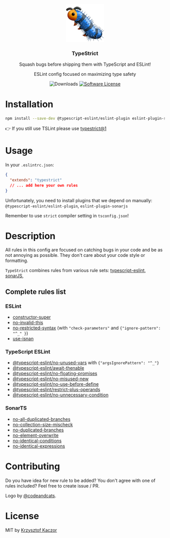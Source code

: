 <p align="center">
  <img src="/images/logo.png" width="120" alt="TypeStrict">
  <h3 align="center">TypeStrict</h3> 
  <p align="center">Squash bugs before shipping them with TypeScript and ESLint!</p>
  <p align="center">ESLint config focused on maximizing type safety</p>
  <p align="center">
    <img alt="Downloads" src="https://img.shields.io/npm/dm/typestrict.svg">
    <a href="/package.json"><img alt="Software License" src="https://img.shields.io/badge/license-MIT-brightgreen.svg?style=flat-square"></a>
  </p>

</p>

# Installation

```bash
npm install --save-dev @typescript-eslint/eslint-plugin eslint-plugin-sonarjs eslint-config-typestrict
```

👉 If you still use TSLint please use [typestrict@1](https://github.com/krzkaczor/TypeStrict/tree/838c8eaa599e349327d5eba8f40f70d572dc3be0)

# Usage

In your `.eslintrc.json`:

```json
{
  "extends": "typestrict"
  // ... add here your own rules
}
```

Unfortunately, you need to install plugins that we depend on manually: `@typescript-eslint/eslint-plugin`, `eslint-plugin-sonarjs`

Remember to use `strict` compiler setting in `tsconfig.json`!

# Description

All rules in this config are focused on catching bugs in your code and be as not annoying as possible. They don't
care about your code style or formatting.

`TypeStrict` combines rules from various rule sets: [typescript-eslint](https://github.com/typescript-eslint/typescript-eslint/tree/master/packages/eslint-plugin),
[sonarJS](https://github.com/SonarSource/SonarJS),

## Complete rules list

### ESLint

- [constructor-super](https://eslint.org/docs/rules/constructor-super)
- [no-invalid-this](https://eslint.org/docs/rules/no-invalid-this)
- [no-restricted-syntax](https://eslint.org/docs/rules/no-restricted-syntax) (with `"check-parameters"` and `{"ignore-pattern": "^_" }`)
- [use-isnan](https://eslint.org/docs/rules/use-isnan)

### TypeScript ESLint

- [@typescript-eslint/no-unused-vars](https://github.com/typescript-eslint/typescript-eslint/blob/master/packages/eslint-plugin/docs/rules/no-unused-vars.md) with `{"argsIgnorePattern": "^_"}`
- [@typescript-eslint/await-thenable](https://github.com/typescript-eslint/typescript-eslint/blob/master/packages/eslint-plugin/docs/rules/await-thenable.md)
- [@typescript-eslint/no-floating-promises](https://github.com/typescript-eslint/typescript-eslint/blob/master/packages/eslint-plugin/docs/rules/no-floating-promises.md)
- [@typescript-eslint/no-misused-new](https://github.com/typescript-eslint/typescript-eslint/blob/master/packages/eslint-plugin/docs/rules/no-misused-new.md)
- [@typescript-eslint/no-use-before-define](https://github.com/typescript-eslint/typescript-eslint/blob/master/packages/eslint-plugin/docs/rules/no-use-before-define.md)
- [@typescript-eslint/restrict-plus-operands](https://github.com/typescript-eslint/typescript-eslint/blob/master/packages/eslint-plugin/docs/rules/restrict-plus-operands.md)
- [@typescript-eslint/no-unnecessary-condition](https://github.com/typescript-eslint/typescript-eslint/blob/master/packages/eslint-plugin/docs/rules/no-unnecessary-condition.md)

### SonarTS

- [no-all-duplicated-branches](https://github.com/SonarSource/eslint-plugin-sonarjs/blob/master/docs/rules/no-all-duplicated-branches.md)
- [no-collection-size-mischeck](https://github.com/SonarSource/eslint-plugin-sonarjs/blob/master/docs/rules/no-collection-size-mischeck.md)
- [no-duplicated-branches](https://github.com/SonarSource/eslint-plugin-sonarjs/blob/master/docs/rules/no-duplicated-branches.md)
- [no-element-overwrite](https://github.com/SonarSource/eslint-plugin-sonarjs/blob/master/docs/rules/no-element-overwrite.md)
- [no-identical-conditions](https://github.com/SonarSource/eslint-plugin-sonarjs/blob/master/docs/rules/no-identical-conditions.md)
- [no-identical-expressions](https://github.com/SonarSource/eslint-plugin-sonarjs/blob/master/docs/rules/no-identical-expressions.md)

# Contributing

Do you have idea for new rule to be added? You don't agree with one of rules included? Feel free to create issue / PR.

Logo by [@codeandcats](https://github.com/codeandcats).

# License

MIT by [Krzysztof Kaczor](https://twitter.com/krzKaczor)
